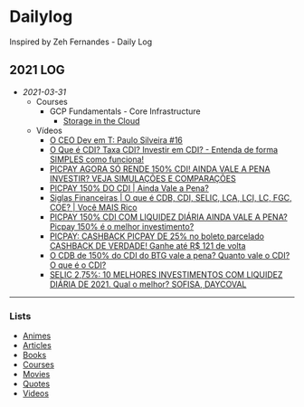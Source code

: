 # Dailylog

Inspired by Zeh Fernandes - Daily Log

## 2021 LOG

- *2021-03-31*
    - Courses
      - GCP Fundamentals - Core Infrastructure
        - [Storage in the Cloud](https://app.pluralsight.com/course-player?clipId=4be08be0-8cc5-472c-a8bd-e01c4b7c386b)
    - Vídeos
      - [O CEO Dev em T: Paulo Silveira #16](https://www.youtube.com/watch?v=mvOYPGTHMUU)
      - [O Que é CDI? Taxa CDI? Investir em CDI? - Entenda de forma SIMPLES como funciona!](https://www.youtube.com/watch?v=KuoeirjSEUg)
      - [PICPAY AGORA SÓ RENDE 150% CDI! AINDA VALE A PENA INVESTIR? VEJA SIMULAÇÕES E COMPARAÇÕES](https://www.youtube.com/watch?v=65S63HKElc8)
      - [PICPAY 150% DO CDI | Ainda Vale a Pena?](https://www.youtube.com/watch?v=G0cdUb-Iys4)
      - [Siglas Financeiras | O que é CDB, CDI, SELIC, LCA, LCI, LC, FGC, COE? | Você MAIS Rico](https://www.youtube.com/watch?v=YFtVqRts-Ic)
      - [PICPAY 150% CDI COM LIQUIDEZ DIÁRIA AINDA VALE A PENA? Picpay 150% é o melhor investimento?](https://www.youtube.com/watch?v=H7rM6qhQG2g)
      - [PICPAY: CASHBACK PICPAY DE 25% no boleto parcelado CASHBACK DE VERDADE! Ganhe até R$ 121 de volta](https://www.youtube.com/watch?v=4Iz2sDBbHyg)
      - [O CDB de 150% do CDI do BTG vale a pena? Quanto vale o CDI? O que é o CDI?](https://www.youtube.com/watch?v=mg7RPEF_CTg)
      - [SELIC 2,75%: 10 MELHORES INVESTIMENTOS COM LIQUIDEZ DIÁRIA DE 2021. Qual o melhor? SOFISA, DAYCOVAL](https://www.youtube.com/watch?v=wE-KVhJG1Sg)


---
### Lists

- [Animes](./lists/animes.md)
- [Articles](./lists/articles.md)
- [Books](./lists/books.md)
- [Courses](./lists/courses.md)
- [Movies](./lists/movies.md)
- [Quotes](./lists/quotes.md)
- [Videos](./lists/videos.md)
